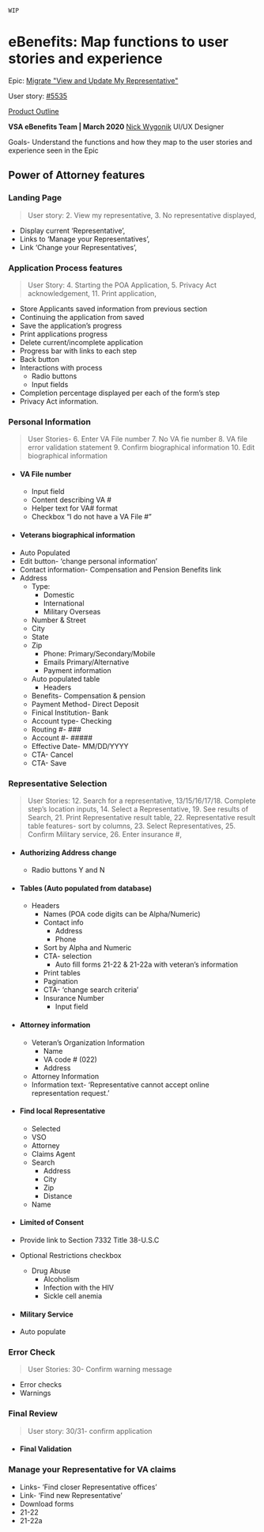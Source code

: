  

`WIP`
# eBenefits:  Map functions to user stories and experience

Epic: [Migrate "View and Update My Representative"](https://app.zenhub.com/workspaces/vft-59c95ae5fda7577a9b3184f8/issues/department-of-veterans-affairs/va.gov-team/3672)

User story: [#5535](https://app.zenhub.com/workspaces/vft-59c95ae5fda7577a9b3184f8/issues/department-of-veterans-affairs/va.gov-team/5535)  

[Product Outline](https://github.com/department-of-veterans-affairs/va.gov-team/blob/master/teams/vsa/teams/ebenefits/features/view-update-POA/README.md) 


**VSA eBenefits Team | March 2020**
 [Nick Wygonik](nwygonik@governmentcio.com) UI/UX Designer

Goals- Understand the functions and how they map to the user stories and experience seen in the Epic

## Power of Attorney features

### Landing Page 
 > User story: 
 > 2. View my representative,
 > 3. No representative displayed,  
-	Display current ‘Representative’,
-	Links to ‘Manage your Representatives’,
-	Link ‘Change your Representatives’,

### Application Process features
 > User Story:
 > 4. Starting the POA Application,
 > 5. Privacy Act acknowledgement,
 > 11. Print application,
-	Store Applicants saved information from previous section
-	Continuing the application from saved
-	Save the application’s progress
-	Print applications progress
-	Delete current/incomplete application
-	Progress bar with links to each step
-	Back button
-	Interactions with process
     - Radio buttons
     - Input fields
-	Completion percentage displayed per each of the form’s step
-	Privacy Act information.

### Personal Information
> User Stories-
> 6. Enter VA File number
> 7. No VA fie number
> 8. VA file error validation statement
> 9. Confirm biographical information
> 10. Edit biographical information

-	#### VA File number	
      - Input field  
      - Content describing VA #
      - Helper text for VA# format
      - Checkbox “I do not have a VA File #”
-	#### Veterans biographical information
  - Auto Populated
  -	Edit button- ‘change personal information’
  -	Contact information- Compensation and Pension Benefits link
  -	Address
     -	Type: 
        -	Domestic
        -	International
        -	Military Overseas
     -	Number & Street 
     -	City
     -	State
     -	Zip
        -	Phone: Primary/Secondary/Mobile
        -	Emails Primary/Alternative
        -	Payment information
     - Auto populated table
        -	Headers
    -	Benefits- Compensation & pension
    -	Payment Method- Direct Deposit
    -	Finical Institution- Bank
    -	Account type- Checking
    -	Routing #- ###
    -	Account #- #####
    -	Effective Date- MM/DD/YYYY
    -	CTA- Cancel
    -	CTA- Save

### Representative Selection
> User Stories:
> 12. Search for a representative,
> 13/15/16/17/18. Complete step’s location inputs,
> 14. Select a Representative, 
> 19. See results of Search, 
> 21. Print Representative result table, 
> 22. Representative result table features- sort by columns, 
> 23. Select Representatives, 
> 25. Confirm Military service, 
> 26. Enter insurance #, 
-	#### Authorizing Address change
     - Radio buttons Y and N
-	#### Tables (Auto populated from database)
     - Headers
       -	Names (POA code digits can be Alpha/Numeric)
       - Contact info
           - Address
           -	Phone
       - Sort by Alpha and Numeric
       - CTA- selection
         - Auto fill forms 21-22 & 21-22a with veteran’s information
       - Print tables 
       - Pagination
       - CTA- ‘change search criteria’
       - Insurance Number
          - Input field
-	#### Attorney information
    - Veteran’s Organization Information
      - Name
      - VA code # (022)
      - Address
    - Attorney Information
    - Information text- ‘Representative cannot accept online representation request.’
    
 -	#### Find local Representative
    - 	Selected
       - VSO
       - Attorney
       - Claims Agent
       - Search 
         -  Address
         - City
         - Zip
         - Distance
       - Name
       
-	#### Limited of Consent
- Provide link to Section 7332 Title 38-U.S.C
- Optional Restrictions checkbox
   - Drug Abuse
       - Alcoholism
       - Infection with the HIV
       - Sickle cell anemia
       
-	#### Military Service 
  - Auto populate
  
### Error Check
> User Stories:
> 30- Confirm warning message
  -	Error checks
  -	Warnings

### Final Review
>User story:
>30/31- confirm application
-	#### Final Validation

### Manage your Representative for VA claims
-	Links- ‘Find closer Representative offices’
-	Link- ‘Find new Representative’
-	Download forms
  - 21-22
  - 21-22a
  


